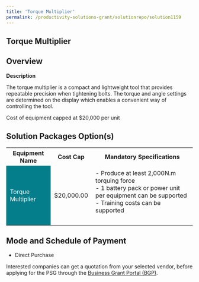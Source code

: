 ```yaml
---
title: 'Torque Multiplier'
permalink: /productivity-solutions-grant/solutionrepo/solution1159
---
```


## Torque Multiplier

## Overview

**Description**

The  torque multiplier is a compact and lightweight tool that provides repeatable precision when tightening bolts. The torque and angle settings are determined on the display which enables a convenient way of controlling the tool. 

Cost of equipment capped at $20,000 per unit 

## Solution Packages Option(s)

<table>
<tr>
<th><b>Equipment Name</b></th>
<th><b>Cost Cap</b></th>
<th><b>Mandatory Specifications</b></th>
</tr>
<tr>
<td style='padding: 10px; background-color: #037E8A; color: #FFFFFF;'>Torque Multiplier</td>
<td style='padding: 10px;'>$20,000.00</td>
<td style='padding: 10px;'>- Produce at least 2,000N.m torquing force <br>- 1 battery pack or power unit per equipment can be supported<br>- Training costs can be supported<br><br></td>
</tr>
</table>

## Mode and Schedule of Payment

 - Direct Purchase

Interested companies can get a quotation from your selected vendor, before applying for the PSG through the <a href='https://www.businessgrants.gov.sg/' target='_blank' rel='noopener'>Business Grant Portal (BGP)</a>.

<script src="/jquery/resize-tables.js"></script>
